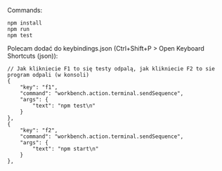 Commands:
```
npm install
npm run
npm test
```

Polecam dodać do keybindings.json (Ctrl+Shift+P > Open Keyboard Shortcuts (json)):

```
// Jak klikniecie F1 to się testy odpalą, jak klikniecie F2 to sie program odpali (w konsoli)
{
    "key": "f1",
    "command": "workbench.action.terminal.sendSequence",
    "args": {
        "text": "npm test\n"
    }
},
{
    "key": "f2",
    "command": "workbench.action.terminal.sendSequence",
    "args": {
        "text": "npm start\n"
    }
},
```